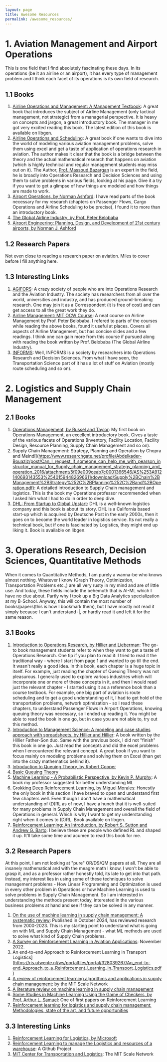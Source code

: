```yaml
---
layout: page
title: Awesome Resources
permalink: /awesome_resources/
---
```


# 1. Aviation Management and Airport Operations

This is one field that I find absolutely fascinating these days. In its operations (be it an airline or an airport), it has every type of management problem and I think each facet of its operations is its own field of research.

## 1.1 Books

1. [Airline Operations and Management: A Management Textbook](https://archive.org/details/airline-operations-and-management-a-management-textbook-pdfdrive_202105): A great book that introduces the subject of Airline Management (only tactical management, not strategic) from a managerial perspective. It is heavy on concepts and jargon, a great introductory book. The manager in me got very excited reading this book. The latest edition of this book is available on libgen.
2. [Airline Operations and Scheduling](https://ftp.idu.ac.id/wp-content/uploads/ebook/ip/BUKU%20SCHEDULING/Airline%20Operations%20and%20Scheduling.pdf): A great book if one wants to dive into the world of modeling various aviation management problems, solve them using excel and get a taste of application of operations research in aviation. The author makes it clear that the book is a bridge between the theory and the actual mathematical research that happens on aviation (which is highly technical and regular management students may miss out on it). The Author, [Prof. Massoud Bazargan](https://faculty.erau.edu/Massoud.Bazargan) is an expert in the field, he is broadly into Operations Research and Decision Sciences and using them to solve problems in various fields, looking at his page. Give it a try if you want to get a glimpse of how things are modeled and how things are made to work.
3. [Airport Operations, by Norman Ashford](http://repo.poltekbangsby.ac.id/id/eprint/581/1/Airport%20Operations,%203%20edition%20(%20PDFDrive%20).pdf): I have read parts of the book necessary for my research (chapters on Passenger Flows, Cargo Operations and Airline Scheduling to be precise), I found it to more than an introductory book.
4. [The Global Airline Industry, by Prof. Peter Belobaba](http://komaristaya.ru/stud/the.global.airline.industry.pdf)
5. [Airport Engineering: Planning, Design, and Development of 21st century airports, by Norman J. Ashford](http://books.ms/main/4917C01E21090B239567A7EC91348B4B)

## 1.2 Research Papers

Not even close to reading a research paper on aviation. Miles to cover before I fill anything here.

## 1.3 Interesting Links

1. [AGIFORS](https://agifors.org/): A crazy society of people who are into Operations Research and the Aviation Industry. The society has researchers from all over the world, universities and industry, and has produced ground-breaking research. One may join it as a Correspondent (it is free of cost) and can get access to all the great work they do.
2. [Airline Management: MIT OCW Course](https://ocw.mit.edu/courses/16-75j-airline-management-spring-2006/): A neat course on Airline Management by Prof. Peter Belobaba. I refered to parts of the courses while reading the above books, found it useful at places. Covers all aspects of Airline Management, but has concise slides and a few readings. I think one can gain more from this course if pursued along with reading the book written by Prof. Belobaba (The Global Airline Industry).
3. [INFORMS](https://www.informs.org/): Well, INFORMS is a society by researchers into Operations Research and Decision Sciences. From what I have seen, the Transportation Science part of it has a lot of stuff on Aviation (mostly route scheduling and so on).

# 2. Logistics and Supply Chain Management

## 2.1 Books

1. [Operations Management, by Russel and Taylor](http://jtelen.free.fr/0MARINE%20bouquins/%5BRoberta_S._Russell,_Bernard_W._Taylor%5D_Operations(Bookos.org).pdf): My first book on Operations Management, an excellent introductory book. Gives a taste of the various facets of Operations (Inventory, Facility Location, Facility Design, Resource Planning, Supply Chain Management and so on).
2. Supply Chain Management: Strategy, Planning and Operation by Chopra and Meindl](https://www.researchgate.net/profile/Abdelkader-Bouaziz/post/Can_I_request_if_someone_can_help_me_with_pearson_instructor_manual_for_Supply_chain_management_strategy_planning_and_operation_2016/attachment/5f09e009ceab7c0001366546/AS%253A912140693143553%25401594482696611/download/Supply%2BChain%2BManagement%2BStrategy%252C%2BPlanning%252C%2Band%2BOperation.pdf): A detailed introduction to Supply Chain management and logistics. This is the book my Operations professor recommended when I asked him what I had to do in order to deep dive.
3. [DHL: From Startup to Global Upstart](https://www.amazon.de/-/en/DHL-Startup-Upstart-Po-Chung/dp/1501515926): DHL is a well-known logistics company and this book is about its story. DHL is a California based start-up which is acquired by Deutsche Post in the early 2000s, then it goes on to become the world leader in logistics service. Its not really a technical book, but if one is fascinated by Logistics, they might end up liking it. Book is available on libgen.

# 3. Operations Research, Decision Sciences, Quantitative Methods

When it comes to Quantitative Methods, I am purely a wanna-be who knows almost nothing. Whatever I know (Graph Theory, Optimization, Transportation Problems etc.,) are all very rusty in my mind and are of little use. And today, these fields include the behemoth that is AI-ML which I have no clue about. Partly why I took up a Big Data Analytics specialization at my B-School. Anyway, this will contain the most number of books/papers(this is how I bookmark them), but I have mostly not read it simply because I can't understand :|, or hardly read it and left it for the same reason.

## 3.1 Books

1. [Introduction to Operations Research, by Hillier and Lieberman](https://archive.org/details/introduction-to-operations-research): The go-to book management students refer to when they want to get a taste of Operations Research. One tip if you plan to read it: I tried to read it the traditional way - where I start from page 1 and wanted to go till the end. It wasn't really a good idea. In this book, each chapter is a huge topic in itself. For example, just reading the chapter of Queuing Theory was not pleasurous. I generally used to explore various industries which will incorporate one or more of these concepts in it, and then I would read just the relevant chapter - I started using it as a reference book than a course textbook. For example, one big part of aviation is route scheduling and to get a good understanding of it, I had to get hold of the transportation problems, network optimization - so I read these chapters, to understand Passenger Flows in Airport Operations, knowing queuing theory was necessary, so I ended up reading it. You might be able to read the book in one go, but in case you are not able to, try out this method.
2. [Introduction to Management Science: A modeling and case studies approach with spreadsheets, by Hillier and Hillier](https://archive.org/details/isbn_9780070599680): A book written by the Hillier Father-Son duo. Same with the previous book, I did not "finish" this book in one go. Just read the concepts and did the excel problems when I encountered the relevant concept. A great book if you want to focus mainly on modeling problems and solving them on Excel (than get into the crazy mathematics behind it).
3. [Introduction to Queuing Theory, by Robert Cooper](https://www.cse.fau.edu/~bob/publications/IntroToQueueingTheory_Cooper.pdf)
4. [Basic Queuing Theory](https://yzr95924.github.io/pdf/book/Basic-Queueing-Theory.pdf)
5. [Machine Learning - A Probabilistic Perspective, by Kevin P. Murphy](https://raw.githubusercontent.com/kerasking/book-1/master/ML%20Machine%20Learning-A%20Probabilistic%20Perspective.pdf): A book my professor suggested for better understanding ML
6. [Grokking Deep Reinforcement Learning, by Miguel Morales](https://www.manning.com/books/grokking-deep-reinforcement-learning): Honestly the only book in this section I have braved to open and understand first few chapters well. Even though I don't have a mathematical understanding of (D)RL as of now, I have a hunch that it is well-suited for many problems in Supply Chain Management and overall the field of Operations in general. Which is why I want to get my understanding right when it comes to (D)RL. Book available on libgen.
7. [Reinforcement Learning: An Introduction, by Robert S. Sutton and Andrew G. Barto](https://web.stanford.edu/class/psych209/Readings/SuttonBartoIPRLBook2ndEd.pdf): I believe these are people who defined RL and shaped it up. It'll take some time and acumen to read this book for me.

## 3.2 Research Papers

At this point, I am not looking at "pure" OR/DS/QM papers at all. They are all insanely mathematical and with the meagre math I know, I won't be able to grasp it, and as a professor rather honestly told, its late to get into that path. Instead, my interest lies in using some of these techniques to solve management problems - How Linear Programming and Optimization is used in every other problem in Operations or how Machine Learning is used to solve problems in Supply Chain Management. So I am interested in understanding the methods present today, interested in the various business problems at hand and see if they can be solved in any manner.

1. [On the use of machine learning in supply chain management: A systematic review](https://academic.oup.com/imaman/article/36/1/21/7849817#496853006): Published in October 2024, has reviewed research from 2000-2023. This is my starting point to understand what is going on with ML and Supply Chain Management - what ML methods are used to solve what kind of Supply Chain problems.
2. [A Survey on Reinforcement Learning in Aviation Applications](https://arxiv.org/abs/2211.02147): November 2022.
4. An end-to-end Approach to Reinforcement Learning in Transport Logistics](https://ris.utwente.nl/ws/portalfiles/portal/328039267/An_end-to-end_Approach_to_a_Reinforcement_Learning_in_Transport_Logistics.pdf)
5. [A review of reinforcement learning algorithms and applications in supply chain management](https://www.tandfonline.com/doi/full/10.1080/00207543.2022.2140221): by the MIT Scale Network
6. [A literature review on machine learning in supply chain management](https://www.econstor.eu/bitstream/10419/209380/1/hicl-2019-27-413.pdf)
7. [Some Studies in Machine Learning Using the Game of Checkers, by Prof. Arthur L. Samuel](https://people.csail.mit.edu/brooks/idocs/Samuel.pdf): One of first papers on Reinforcement Learning
8. [Reinforcement learning for logistics and supply chain management: Methodologies, state of the art, and future opportunities](https://www.sciencedirect.com/science/article/abs/pii/S136655452200103X)

## 3.3 Interesting Links

1. [Reinforcement Learning for Logistics, by Microsoft](https://www.microsoft.com/en-us/research/project/reinforcement-learning-for-logistics/)
2. [Reinforcement Learning to manage the Logistics and resources of a warehouse](https://github.com/andresbecker/RL_for_logistics): A Github Project
3. [MIT Center for Transportation and Logistics](https://ctl.mit.edu/pub?keys=&field_publication_date_value%5Bmin%5D=&field_publication_date_value%5Bmax%5D=): The MIT Scale Network
